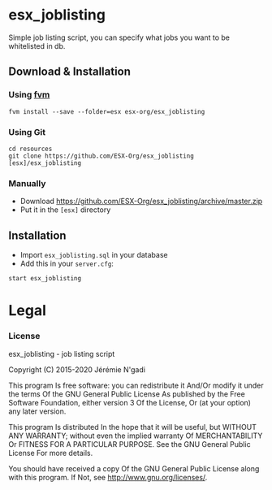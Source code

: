 # esx_joblisting

Simple job listing script, you can specify what jobs you want to be whitelisted in db.

## Download & Installation

### Using [fvm](https://github.com/qlaffont/fvm-installer)
```
fvm install --save --folder=esx esx-org/esx_joblisting
```

### Using Git
```
cd resources
git clone https://github.com/ESX-Org/esx_joblisting [esx]/esx_joblisting
```

### Manually
- Download https://github.com/ESX-Org/esx_joblisting/archive/master.zip
- Put it in the `[esx]` directory

## Installation
- Import `esx_joblisting.sql` in your database
- Add this in your `server.cfg`:

```
start esx_joblisting
```

# Legal
### License
esx_joblisting - job listing script

Copyright (C) 2015-2020 Jérémie N'gadi

This program Is free software: you can redistribute it And/Or modify it under the terms Of the GNU General Public License As published by the Free Software Foundation, either version 3 Of the License, Or (at your option) any later version.

This program Is distributed In the hope that it will be useful, but WITHOUT ANY WARRANTY; without even the implied warranty Of MERCHANTABILITY Or FITNESS FOR A PARTICULAR PURPOSE. See the GNU General Public License For more details.

You should have received a copy Of the GNU General Public License along with this program. If Not, see http://www.gnu.org/licenses/.
